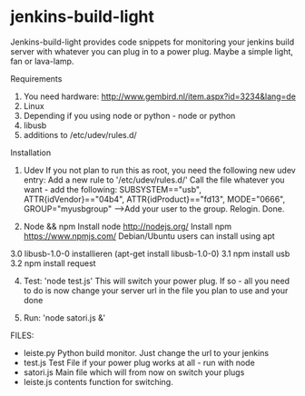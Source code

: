 # jenkins-build-light

Jenkins-build-light provides code snippets for monitoring your jenkins build server with whatever you can plug in to a power plug.
Maybe a simple light, fan or lava-lamp. 

Requirements
1. You need hardware: http://www.gembird.nl/item.aspx?id=3234&lang=de
2. Linux
3. Depending if you using node or python - node or python
3. libusb
4. additions to /etc/udev/rules.d/

Installation

1. Udev 
If you not plan to run this as root, you need the following new udev entry:
Add a new rule to '/etc/udev/rules.d/' Call the file whatever you want - add the following:
SUBSYSTEM=="usb", ATTR{idVendor}=="04b4", ATTR{idProduct}=="fd13", MODE="0666", GROUP="myusbgroup"
-->Add your user to the group. Relogin. Done.

2. Node && npm
Install node http://nodejs.org/
Install npm https://www.npmjs.com/
Debian/Ubuntu users can install using apt

3.0 libusb-1.0-0 installieren (apt-get install libusb-1.0-0)
3.1 npm install usb
3.2 npm install request

4. Test: 'node test.js' 
This will switch your power plug. If so - all you need to do is now change your server url in the file you plan to use and your done

5. Run: 'node satori.js &' 

FILES:
- leiste.py
Python build monitor. Just change the url to your jenkins
- test.js 
Test File if your power plug works at all - run with node
- satori.js 
Main file which will from now on switch your plugs 
- leiste.js 
contents function for switching. 













